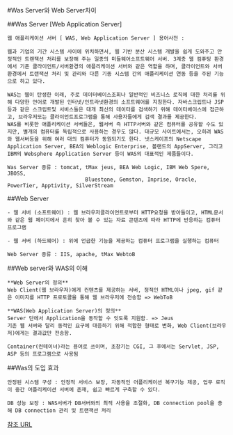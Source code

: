 #Was Server와 Web Server차이

##Was Server [Web Application Server]

	웹 애플리케이션 서버 [ WAS, Web Application Server ] 용어사전 :
	 
	웹과 기업의 기간 시스템 사이에 위치하면서, 웹 기반 분산 시스템 개발을 쉽게 도와주고 안정적인 트랜잭션 처리를 보장해 주는 일종의 미들웨어소프트웨어 서버. 3계층 웹 컴퓨팅 환경에서 기존 클라이언트/서버환경의 애플리케이션 서버와 같은 역할을 하며, 클라이언트와 서버 환경에서 트랜잭션 처리 및 관리와 다른 기종 시스템 간의 애플리케이션 연동 등을 주된 기능으로 하고 있다.
	 
	WAS는 웹이 탄생한 이래, 주로 데이터베이스조회나 일반적인 비즈니스 로직에 대한 처리를 위해 다양한 언어로 개발된 인터넷/인트라넷환경의 소프트웨어를 지칭한다. 자바스크립트나 JSP등과 같은 스크립트및 서비스들은 대개 최신의 데이터를 검색하기 위해 데이터베이스에 접근하고, 브라우저또는 클라이언트프로그램을 통해 사용자들에게 검색 결과를 제공한다.
	WAS를 비롯한 애플리케이션 서버들은, 웹서버 즉 HTTP서버와 같은 컴퓨터를 공유할 수도 있지만, 별개의 컴퓨터를 독립적으로 사용하는 경우도 많다. 대규모 사이트에서는, 오히려 WAS와 웹서버등을 위해 여러 대의 컴퓨터가 동원되기도 한다. 넷스케이프의 Netscape Application Server, BEA의 Weblogic Enterprise, 볼랜드의 AppServer, 그리고 IBM의 Websphere Application Server 등이 WAS의 대표적인 제품들이다.

	Was Server 종류 : tomcat, tMax jeus, BEA Web Logic, IBM Web Spere, JBOSS,
                             Bluestone, Gemston, Inprise, Oracle, PowerTier, Apptivity, SilverStream

##Web Server

	- 웹 서버 (소프트웨어) : 웹 브라우저클라이언트로부터 HTTP요청을 받아들이고, HTML문서와 같은 웹 페이지에서 흔히 찾아 볼 수 있는 자료 콘텐츠에 따라 HTTP에 반응하는 컴퓨터 프로그램

	- 웹 서버 (하드웨어) : 위에 언급한 기능을 제공하는 컴퓨터 프로그램을 실행하는 컴퓨터

	Web Server 종류 : IIS, apache, tMax WebtoB

##Web server와  WAS의 이해

	**Web Server의 정의** 
	Web Client(웹 브라우저)에게 컨텐츠를 제공하는 서버, 정적인 HTML이나 jpeg, gif 같은 이미지를 HTTP 프로토콜을 통해 웹 브라우저에 전송함 => WebToB

	**WAS(Web Application Server)의 정의**
	Server 단에서 Application을 동작할 수 잇도록 지원함. => Jeus
	기존 웹 서버와 달리 동적인 요구에 대응하기 위해 적합한 형태로 변화, Web Client(브라우저)에게는 결과값만 전송함.

	Container(컨테이너)라는 용어로 쓰이며, 초창기는 CGI, 그 후에서는 Servlet, JSP, ASP 등의 프로그램으로 사용됨

##Was의 도입 효과

	안정된 시스템 구성 : 안정적 서비스 보장, 자동적인 어플리케이션 복구기능 제공, 업무 로직이 중간 어플리케이션 서버에 존재, 쉽고 빠르게 구축할 수 있다.

	DB 성능 보장 : WAS서버가 DB서버와의 최적 사용을 조절화, DB connection pool을 총해 DB connection 관리 및 트랜잭션 처리

[참조 URL](http://egloos.zum.com/slog2/v/3787621)
